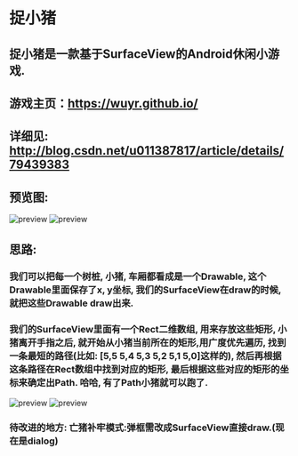 # 捉小猪
## 捉小猪是一款基于SurfaceView的Android休闲小游戏.
## 游戏主页：https://wuyr.github.io/
## 详细见: http://blog.csdn.net/u011387817/article/details/79439383


## 预览图:
![preview](https://github.com/wuyr/CatchPiggy/raw/master/preview1.gif) ![preview](https://github.com/wuyr/CatchPiggy/raw/master/preview2.gif)


## 思路:
### 我们可以把每一个树桩, 小猪, 车厢都看成是一个Drawable, 这个Drawable里面保存了x, y坐标, 我们的SurfaceView在draw的时候, 就把这些Drawable draw出来.
### 我们的SurfaceView里面有一个Rect二维数组, 用来存放这些矩形, 小猪离开手指之后, 就开始从小猪当前所在的矩形,用广度优先遍历, 找到一条最短的路径(比如: [5,5 5,4 5,3 5,2 5,1 5,0]这样的), 然后再根据这条路径在Rect数组中找到对应的矩形, 最后根据这些对应的矩形的坐标来确定出Path. 哈哈, 有了Path小猪就可以跑了.
![preview](https://github.com/wuyr/CatchPiggy/raw/master/preview3.gif)
![preview](https://github.com/wuyr/CatchPiggy/raw/master/preview4.gif)

### 待改进的地方: 亡猪补牢模式:弹框需改成SurfaceView直接draw.(现在是dialog)
